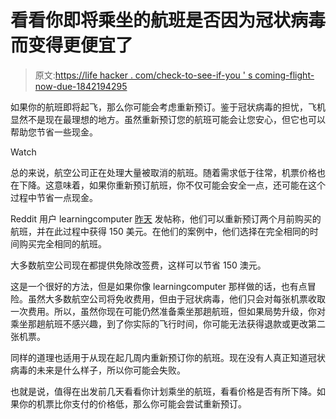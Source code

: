 # 看看你即将乘坐的航班是否因为冠状病毒而变得更便宜了

> 原文:[https://life hacker . com/check-to-see-if-you ' s coming-flight-now-due-1842194295](https://lifehacker.com/check-to-see-if-your-upcoming-flight-is-cheaper-now-due-1842194295)

如果你的航班即将起飞，那么你可能会考虑重新预订。鉴于冠状病毒的担忧，飞机显然不是现在最理想的地方。虽然重新预订您的航班可能会让您安心，但它也可以帮助您节省一些现金。

Watch

总的来说，航空公司正在处理大量被取消的航班。随着需求低于往常，机票价格也在下降。这意味着，如果你重新预订航班，你不仅可能会安全一点，还可能在这个过程中节省一点现金。

Reddit 用户 learningcomputer [昨天](https://www.reddit.com/r/LifeProTips/comments/fezxxg/lpt_flights_have_gotten_super_cheap_due_to_covid/) 发帖称，他们可以重新预订两个月前购买的航班，并在此过程中获得 150 美元。在他们的案例中，他们选择在完全相同的时间购买完全相同的航班。

大多数航空公司现在都提供免除改签费，这样可以节省 150 澳元。

这是一个很好的方法，但是如果你像 learningcomputer 那样做的话，也有点冒险。虽然大多数航空公司将免收费用，但由于冠状病毒，他们只会对每张机票收取一次费用。所以，虽然你现在可能仍然准备乘坐那趟航班，但如果局势升级，你对乘坐那趟航班不感兴趣，到了你实际的飞行时间，你可能无法获得退款或更改第二张机票。

同样的道理也适用于从现在起几周内重新预订你的航班。现在没有人真正知道冠状病毒的未来是什么样子，所以你可能会失败。

也就是说，值得在出发前几天看看你计划乘坐的航班，看看价格是否有所下降。如果你的机票比你支付的价格低，那么你可能会尝试重新预订。